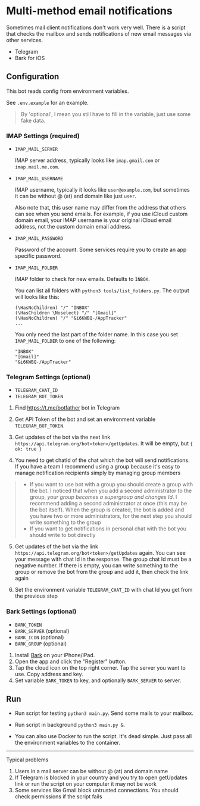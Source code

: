 # Multi-method email notifications

Sometimes mail client notifications don't work very well. There is a script that checks the mailbox and sends notifications of new email messages via other services.

- Telegram
- Bark for iOS

## Configuration

This bot reads config from environment variables.

See `.env.example` for an example.

> By 'optional', I mean you still have to fill in the variable, just use some fake data.

### IMAP Settings (required)
- `IMAP_MAIL_SERVER`

	IMAP server address, typically looks like `imap.gmail.com` or `imap.mail.me.com`.

- `IMAP_MAIL_USERNAME`

	IMAP username, typically it looks like `user@example.com`, but sometimes it can be without @ (at) and domain like just `user`.

	Also note that, this user name may differ from the address that others can see when you send emails. For example, if you use iCloud custom domain email, your IMAP username is your original iCloud email address, not the custom domain email address.

- `IMAP_MAIL_PASSWORD`

	Password of the account. Some services require you to create an app specific password.

- `IMAP_MAIL_FOLDER`

	IMAP folder to check for new emails. Defaults to `INBOX`.

	You can list all folders with `python3 tools/list_folders.py`. The output will looks like this:
	```
	(\HasNoChildren) "/" "INBOX"
	(\HasChildren \Noselect) "/" "[Gmail]"
	(\HasNoChildren) "/" "&i6KWBQ-/AppTracker"
	...
	```
	You only need the last part of the folder name.
	In this case you set `IMAP_MAIL_FOLDER` to one of the following:
	```
	"INBOX"
	"[Gmail]"
	"&i6KWBQ-/AppTracker"
	```

### Telegram Settings (optional)
- `TELEGRAM_CHAT_ID`
- `TELEGRAM_BOT_TOKEN`

1. Find https://t.me/botfather bot in Telegram
2. Get API Token of the bot and set an environment variable `TELEGRAM_BOT_TOKEN`.
3. Get updates of the bot via the next link `https://api.telegram.org/bot<token>/getUpdates`. It will be empty, but `{ ok: true }`

4. You need to get chatId of the chat which the bot will send notifications. If you have a team I recommend using a group because it's easy to manage notification recipients simply by managing group members

>  - If you want to use bot with a group you should create a group with the bot. I noticed that when you add a second administrator to the group, *your group becomes a supergroup and changes Id*. I recommend adding a second administrator at once (this may be the bot itself). When the group is created, the bot is added and you have two or more administrators, for the next step you should write something to the group
>  - If you want to get notifications in personal chat with the bot you should write to bot directly

5. Get updates of the bot via the link `https://api.telegram.org/bot<token>/getUpdates` again. You can see your message with chat Id in the response. The group chat Id must be a negative number. If there is empty, you can write something to the group or remove the bot from the group and add it, then check the link again

6. Set the environment variable `TELEGRAM_CHAT_ID` with chat Id you get from the previous step

### Bark Settings (optional)
- `BARK_TOKEN`
- `BARK_SERVER` (optional)
- `BARK_ICON` (optional)
- `BARK_GROUP` (optional)

1. Install [Bark](https://apps.apple.com/us/app/bark-customed-notifications/id1403753865) on your iPhone/iPad.
2. Open the app and click the "Register" button.
3. Tap the cloud icon on the top right corner. Tap the server you want to use. Copy address and key.
4. Set variable `BARK_TOKEN` to key, and optionally `BARK_SERVER` to server.

## Run

- Run script for testing `python3 main.py`. Send some mails to your mailbox.

- Run script in background `python3 main.py &`.

- You can also use Docker to run the script. It's dead simple. Just pass all the environment variables to the container.
	
---

Typical problems
1. Users in a mail server can be without @ (at) and domain name
2. If Telegram is blocked in your country and you try to open getUpdates link or run the script on your computer it may not be work
3. Some services like Gmail block untrusted connections. You should check permissions if the script fails

